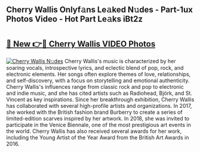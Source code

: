 ## Cherry Wallis Onlyf𝚊ns Le𝚊ked N𝚞des - Part-1ux Photos Video - Hot Part Le𝚊ks iBt2z

# <h2><a href="http://ac24875.deff.icu/?id=Cherry+Wallis">🔗 New 👉🔴 Cherry Wallis VIDEO Photos</a></h2>

[![Cherry Wallis N𝚞des](https://i.imgur.com/rIISA9y.gif)](http://ac24875.deff.icu/?id=Cherry+Wallis)
Cherry Wallis's music is characterized by her soaring vocals, introspective lyrics, and eclectic blend of pop, rock, and electronic elements. Her songs often explore themes of love, relationships, and self-discovery, with a focus on storytelling and emotional authenticity. Cherry Wallis's influences range from classic rock and pop to electronic and indie music, and she has cited artists such as Radiohead, Björk, and St. Vincent as key inspirations. Since her breakthrough exhibition, Cherry Wallis has collaborated with several high-profile artists and organizations. In 2017, she worked with the British fashion brand Burberry to create a series of limited-edition scarves inspired by her artwork. In 2018, she was invited to participate in the Venice Biennale, one of the most prestigious art events in the world. Cherry Wallis has also received several awards for her work, including the Young Artist of the Year Award from the British Art Awards in 2016.
